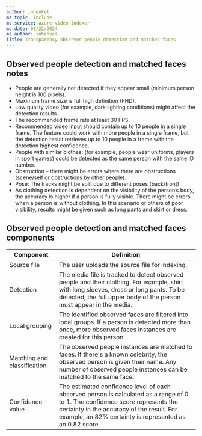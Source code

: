 ```yaml
---
author: inhenkel
ms.topic: include 
ms.service: azure-video-indexer
ms.date: 08/22/2024
ms.author: inhenkel
title: Transparency observed people detectiom and matched faces
---
```


## Observed people detection and matched faces notes

- People are generally not detected if they appear small (minimum person height is 100 pixels).
- Maximum frame size is full high definition (FHD).
- Low quality video (for example, dark lighting conditions) might affect the detection results.
- The recommended frame rate at least 30 FPS.
- Recommended video input should contain up to 10 people in a single frame. The feature could work with more people in a single frame, but the detection result retrieves up to 10 people in a frame with the detection highest confidence.
- People with similar clothes: (for example, people wear uniforms, players in sport games) could be detected as the same person with the same ID number.
- Obstruction – there might be errors where there are obstructions (scene/self or obstructions by other people).
- Pose: The tracks might be split due to different poses (back/front)
- As clothing detection is dependent on the visibility of the person’s body, the accuracy is higher if a person is fully visible. There might be errors when a person is without clothing. In this scenario or others of poor visibility, results might be given such as long pants and skirt or dress.

## Observed people detection and matched faces components

|Component|Definition|
|---|---|
| Source file |    The user uploads the source file for indexing.   |
| Detection |    The media file is tracked to detect observed people and their clothing. For example, shirt with long sleeves, dress or long pants. To be detected, the full upper body of the person must appear in the media.|
| Local grouping    |The identified observed faces are filtered into local groups. If a person is detected more than once, more observed faces instances are created for this person. |
| Matching and classification    |The observed people instances are matched to faces. If there's a known celebrity, the observed person is given their name. Any number of observed people instances can be matched to the same face.  |
| Confidence value|    The estimated confidence level of each observed person is calculated as a range of 0 to 1. The confidence score represents the certainty in the accuracy of the result. For example, an 82% certainty is represented as an 0.82 score.|
